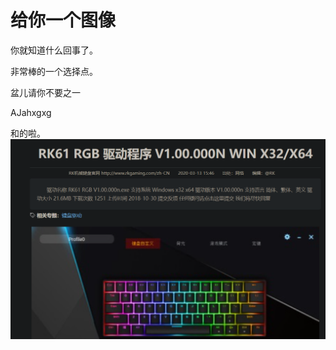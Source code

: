 # 给你一个图像

你就知道什么回事了。

非常棒的一个选择点。

盆儿请你不要之一

AJahxgxg

和的啦。
![Image](../image_picker6333028941948383432.jpg)